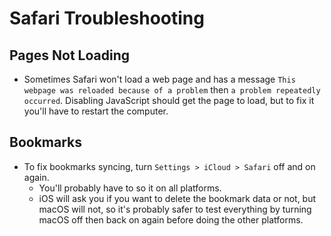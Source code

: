 # Safari Troubleshooting

## Pages Not Loading

- Sometimes Safari won't load a web page and has a message `This webpage was reloaded because of a problem` then `a problem repeatedly occurred`. Disabling JavaScript should get the page to load, but to fix it you'll have to restart the computer.

## Bookmarks

- To fix bookmarks syncing, turn `Settings > iCloud > Safari` off and on again.
    - You'll probably have to so it on all platforms.
    - iOS will ask you if you want to delete the bookmark data or not, but macOS will not, so it's probably safer to test everything by turning macOS off then back on again before doing the other platforms.
